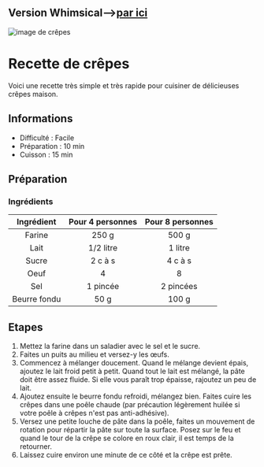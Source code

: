 
## Version Whimsical-->[par ici](https://whimsical.com/recette-crepes-A8o9xWNK44mHw59tC7URJx)

![image de crêpes](https://assets.afcdn.com/recipe/20211122/124598_w1000h667c1cx3176cy2107cxt1161cyt477cxb5347cyb3565.webp 'hum des crêpes')

# Recette de crêpes

Voici une recette très simple et très rapide pour cuisiner de délicieuses crêpes maison.

## Informations

* Difficulté : Facile
* Préparation : 10 min
* Cuisson : 15 min

## Préparation

### Ingrédients

|Ingrédient  |Pour 4 personnes|Pour 8 personnes|
|:----------:|:--------------:|:--------------:|
|Farine      |250 g           |500 g           |
|Lait        |1/2 litre       |1 litre         |
|Sucre       |2 c à s         |4 c à s         |
|Oeuf        |4               |8               |
|Sel         |1 pincée        |2 pincées       |
|Beurre fondu|50 g            |100 g           |

## Etapes

1. Mettez la farine dans un saladier avec le sel et le sucre.
2. Faites un puits au milieu et versez-y les œufs.
3. Commencez à mélanger doucement. Quand le mélange devient épais, ajoutez le lait froid petit à petit.
Quand tout le lait est mélangé, la pâte doit être assez fluide. Si elle vous paraît trop épaisse, rajoutez un peu de lait. 
4. Ajoutez ensuite le beurre fondu refroidi, mélangez bien.
Faites cuire les crêpes dans une poêle chaude (par précaution légèrement huilée si votre poêle à crêpes n'est pas anti-adhésive). 
5. Versez une petite louche de pâte dans la poêle, faites un mouvement de rotation pour répartir la pâte sur toute la surface. Posez sur le feu et quand le tour de la crêpe se colore en roux clair, il est temps de la retourner.
6. Laissez cuire environ une minute de ce côté et la crêpe est prête.

